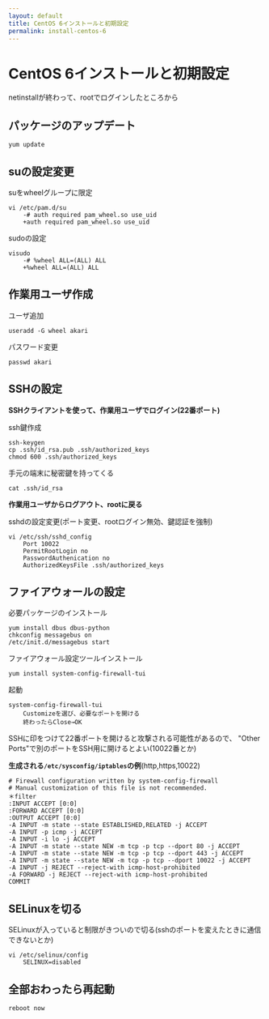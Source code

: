 ```yaml
---
layout: default
title: CentOS 6インストールと初期設定
permalink: install-centos-6
---
```


CentOS 6インストールと初期設定
====

netinstallが終わって、rootでログインしたところから

パッケージのアップデート
---

    yum update

suの設定変更
----

suをwheelグループに限定

    vi /etc/pam.d/su
        -# auth required pam_wheel.so use_uid
        +auth required pam_wheel.so use_uid

sudoの設定

    visudo
        -# %wheel ALL=(ALL) ALL
        +%wheel ALL=(ALL) ALL

作業用ユーザ作成
----

ユーザ追加

    useradd -G wheel akari

パスワード変更

    passwd akari

SSHの設定
----

**SSHクライアントを使って、作業用ユーザでログイン(22番ポート)**

ssh鍵作成

    ssh-keygen
    cp .ssh/id_rsa.pub .ssh/authorized_keys
    chmod 600 .ssh/authorized_keys

手元の端末に秘密鍵を持ってくる

    cat .ssh/id_rsa

**作業用ユーザからログアウト、rootに戻る**

sshdの設定変更(ポート変更、rootログイン無効、鍵認証を強制)

    vi /etc/ssh/sshd_config
        Port 10022
        PermitRootLogin no
        PasswordAuthenication no
        AuthorizedKeysFile .ssh/authorized_keys


ファイアウォールの設定
---

必要パッケージのインストール

    yum install dbus dbus-python
    chkconfig messagebus on
    /etc/init.d/messagebus start


ファイアウォール設定ツールインストール

    yum install system-config-firewall-tui

起動

    system-config-firewall-tui
        Customizeを選び、必要なポートを開ける
        終わったらClose→OK

SSHに印をつけて22番ポートを開けると攻撃される可能性があるので、
"Other Ports"で別のポートをSSH用に開けるとよい(10022番とか)

**生成される`/etc/sysconfig/iptables`の例**(http,https,10022)

    # Firewall configuration written by system-config-firewall
    # Manual customization of this file is not recommended.
    ＊filter
    :INPUT ACCEPT [0:0]
    :FORWARD ACCEPT [0:0]
    :OUTPUT ACCEPT [0:0]
    -A INPUT -m state --state ESTABLISHED,RELATED -j ACCEPT
    -A INPUT -p icmp -j ACCEPT
    -A INPUT -i lo -j ACCEPT
    -A INPUT -m state --state NEW -m tcp -p tcp --dport 80 -j ACCEPT
    -A INPUT -m state --state NEW -m tcp -p tcp --dport 443 -j ACCEPT
    -A INPUT -m state --state NEW -m tcp -p tcp --dport 10022 -j ACCEPT
    -A INPUT -j REJECT --reject-with icmp-host-prohibited
    -A FORWARD -j REJECT --reject-with icmp-host-prohibited
    COMMIT

SELinuxを切る
----

SELinuxが入っていると制限がきついので切る(sshのポートを変えたときに通信できないとか)

    vi /etc/selinux/config
        SELINUX=disabled

全部おわったら再起動
----

    reboot now
